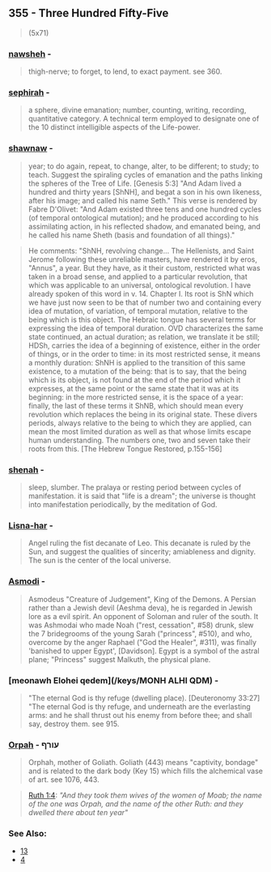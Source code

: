 ## 355 - Three Hundred Fifty-Five
> (5x71)

### [nawsheh](/keys/NShH) - 
> thigh-nerve; to forget, to lend, to exact payment. see 360.

### [sephirah](/keys/SPIRH) - 
> a sphere, divine emanation; number, counting, writing, recording, quantitative category. A technical term employed to designate one of the 10 distinct intelligible aspects of the Life-power.

### [shawnaw](/keys/ShNH) - 
> year; to do again, repeat, to change, alter, to be different; to study; to teach. Suggest the spiraling cycles of emanation and the paths linking the spheres of the Tree of Life. [Genesis 5:3] "And Adam lived a hundred and thirty years [ShNH], and begat a son in his own likeness, after his image; and called his name Seth." This verse is rendered by Fabre D'Olivet: "And Adam existed three tens and one hundred cycles (of temporal ontological mutation); and he produced according to his assimilating action, in his reflected shadow, and emanated being, and he called his name Sheth (basis and foundation of all things)."

> He comments: "ShNH, revolving change... The Hellenists, and Saint Jerome following these unreliable masters, have rendered it by eros, "Annus", a year. But they have, as it their custom, restricted what was taken in a broad sense, and applied to a particular revolution, that which was applicable to an universal, ontological revolution. I have already spoken of this word in v. 14. Chapter I. Its root is ShN which we have just now seen to be that of number two and containing every idea of mutation, of variation, of temporal mutation, relative to the being which is this object. The Hebraic tongue has several terms for expressing the idea of temporal duration. OVD characterizes the same state continued, an actual duration; as relation, we translate it be still; HDSh, carries the idea of a beginning of existence, either in the order of things, or in the order to time: in its most restricted sense, it means a monthly duration: ShNH is applied to the transition of this same existence, to a mutation of the being: that is to say, that the being which is its object, is not found at the end of the period which it expresses, at the same point or the same state that it was at its beginning: in the more restricted sense, it is the space of a year: finally, the last of these terms it ShNB, which should mean every revolution which replaces the being in its original state. These divers periods, always relative to the being to which they are applied, can mean the most limited duration as well as that whose limits escape human understanding. The numbers one, two and seven take their roots from this. [The Hebrew Tongue Restored, p.155-156]

### [shenah](/keys/ShNH) - 
> sleep, slumber. The pralaya or resting period between cycles of manifestation. it is said that "life is a dream"; the universe is thought into manifestation periodically, by the meditation of God.

### [Lisna-har](/keys/LISBHR) - 
> Angel ruling the fist decanate of Leo. This decanate is ruled by the Sun, and suggest the qualities of sincerity; amiableness and dignity. The sun is the center of the local universe.

### [Asmodi](/keys/AShMDI) - 
> Asmodeus "Creature of Judgement", King of the Demons. A Persian rather than a Jewish devil (Aeshma deva), he is regarded in Jewish lore as a evil spirit. An opponent of Soloman and ruler of the south. It was Ashmodai who made Noah ("rest, cessation", #58) drunk, slew the 7 bridegrooms of the young Sarah ("princess", #510), and who, overcome by the anger Raphael ("God the Healer", #311), was finally 'banished to upper Egypt', [Davidson]. Egypt is a symbol of the astral plane; "Princess" suggest Malkuth, the physical plane.

### [meonawh Elohei qedem](/keys/MONH ALHI QDM) - 
> "The eternal God is thy refuge (dwelling place). [Deuteronomy 33:27] "The eternal God is thy refuge, and underneath are the everlasting arms: and he shall thrust out his enemy from before thee; and shall say, destroy them. see 915.

### [Orpah](/keys/ORPH) - עורף
> Orphah, mother of Goliath. Goliath (443) means "captivity, bondage" and is related to the dark body (Key 15) which fills the alchemical vase of art. see 1076, 443.

> [Ruth 1:4](https://biblehub.com/ruth/1-4.htm): *"And they took them wives of the women of Moab; the name of the one was Orpah, and the name of the other Ruth: and they dwelled there about ten year"*

### See Also:

- [13](13)
- [4](4)
